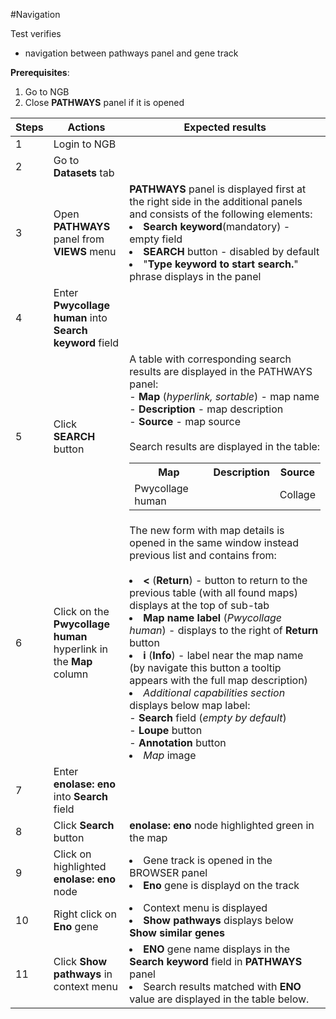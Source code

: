 #Navigation

Test verifies
- navigation between pathways panel and gene track

**Prerequisites**:
1. Go to NGB
2. Close **PATHWAYS** panel if it is opened

| Steps | Actions                                                           | Expected results                                                                                                                                                                                                                                                                                                                                                                                                                                                                                                                                                                                                                               |
|-------|-------------------------------------------------------------------|------------------------------------------------------------------------------------------------------------------------------------------------------------------------------------------------------------------------------------------------------------------------------------------------------------------------------------------------------------------------------------------------------------------------------------------------------------------------------------------------------------------------------------------------------------------------------------------------------------------------------------------------|
| 1     | Login to NGB                                                      |                                                                                                                                                                                                                                                                                                                                                                                                                                                                                                                                                                                                                                                |
| 2     | Go to **Datasets** tab                                            |                                                                                                                                                                                                                                                                                                                                                                                                                                                                                                                                                                                                                                                |
| 3     | Open **PATHWAYS** panel from **VIEWS** menu                       | **PATHWAYS** panel is displayed first at the right side in the additional panels and consists of the following elements: <li>  **Search keyword**(mandatory) - empty field <li> **SEARCH** button - disabled by default <li>"**Type keyword to start search.**" phrase displays in the panel                                                                                                                                                                                                                                                                                                                                                   |
| 4     | Enter **Pwycollage human** into **Search keyword** field          |                                                                                                                                                                                                                                                                                                                                                                                                                                                                                                                                                                                                                                                |
| 5     | Click **SEARCH** button                                           | A table with corresponding search results are displayed in the PATHWAYS panel:<br/> - **Map** (*hyperlink, sortable*) - map name <br/> - **Description** - map description <br/> - **Source** - map source  <br><br> Search results are displayed in the table: <br> <table><tr><th>Map</th><th>Description</th><th>Source</th><tr><td>Pwycollage human</td><td></td><td>Collage</td></tr></table>                                                                                                                                                                                                                                             |
| 6     | Click on the **Pwycollage human** hyperlink in the **Map** column | The new form with map details is opened in the same window instead previous list and contains from: <br><br><li> **<** (**Return**) - button to return to the previous table (with all found maps) displays at the top of sub-tab <li> **Map name label** (*Pwycollage human*)  - displays to the right of **Return** button  <li> **i** (**Info**) - label near the map name (by navigate this button a tooltip appears with the full map description)  <li>*Additional capabilities section* displays below map label:<br> - **Search** field (*empty by default*)<br>  - **Loupe** button <br> - **Annotation** button</ul> <li>*Map* image |                                                                                                                                                                                                                                                                                                                                                                                                                                                                                                                                                                                                                                                                                                                                                                                                                                 |
| 7     | Enter **enolase: eno** into **Search** field                      |
| 8     | Click **Search** button                                           | **enolase: eno** node highlighted green in the map                                                                                                                                                                                                                                                                                                                                                                                                                                                                                                                                                                                             |
| 9     | Click on highlighted **enolase: eno** node                        | <li>Gene track is opened in the BROWSER panel <li> **Eno** gene is displayd on the track                                                                                                                                                                                                                                                                                                                                                                                                                                                                                                                                                       |
| 10    | Right click on **Eno** gene                                       | <li> Context menu is displayed <li>**Show pathways** displays below **Show similar genes**                                                                                                                                                                                                                                                                                                                                                                                                                                                                                                                                                     |
| 11    | Click **Show pathways** in context menu                           | <li>**ENO** gene name displays in the **Search keyword** field in **PATHWAYS** panel <li> Search results matched with **ENO** value are displayed in the table below.                                                                                                                                                                                                                                                                                                                                                                                                                                                                          |
